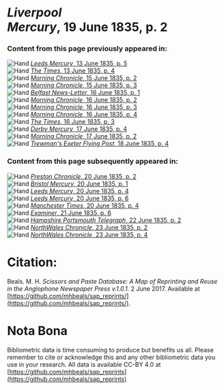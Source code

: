 # *Liverpool Mercury*, 19 June 1835, p. 2  
  
### Content from this page previously appeared in:  
![Hand](http://scissorsandpaste.net/wp-content/uploads/2017/06/smallhandpointer.png) [*Leeds Mercury*, 13 June 1835, p. 5](https://mhbeals.github.io/sap_html/Leeds-Mercury/Leeds-Mercury-13-June-1835-p-5)  
![Hand](http://scissorsandpaste.net/wp-content/uploads/2017/06/smallhandpointer.png) [*The Times*, 13 June 1835, p. 4](https://mhbeals.github.io/sap_html/The-Times/The-Times-13-June-1835-p-4)  
![Hand](http://scissorsandpaste.net/wp-content/uploads/2017/06/smallhandpointer.png) [*Morning Chronicle*, 15 June 1835, p. 2](https://mhbeals.github.io/sap_html/Morning-Chronicle/Morning-Chronicle-15-June-1835-p-2)  
![Hand](http://scissorsandpaste.net/wp-content/uploads/2017/06/smallhandpointer.png) [*Morning Chronicle*, 15 June 1835, p. 3](https://mhbeals.github.io/sap_html/Morning-Chronicle/Morning-Chronicle-15-June-1835-p-3)  
![Hand](http://scissorsandpaste.net/wp-content/uploads/2017/06/smallhandpointer.png) [*Belfast News-Letter*, 16 June 1835, p. 1](https://mhbeals.github.io/sap_html/Belfast-News-Letter/Belfast-News-Letter-16-June-1835-p-1)  
![Hand](http://scissorsandpaste.net/wp-content/uploads/2017/06/smallhandpointer.png) [*Morning Chronicle*, 16 June 1835, p. 2](https://mhbeals.github.io/sap_html/Morning-Chronicle/Morning-Chronicle-16-June-1835-p-2)  
![Hand](http://scissorsandpaste.net/wp-content/uploads/2017/06/smallhandpointer.png) [*Morning Chronicle*, 16 June 1835, p. 3](https://mhbeals.github.io/sap_html/Morning-Chronicle/Morning-Chronicle-16-June-1835-p-3)  
![Hand](http://scissorsandpaste.net/wp-content/uploads/2017/06/smallhandpointer.png) [*Morning Chronicle*, 16 June 1835, p. 4](https://mhbeals.github.io/sap_html/Morning-Chronicle/Morning-Chronicle-16-June-1835-p-4)  
![Hand](http://scissorsandpaste.net/wp-content/uploads/2017/06/smallhandpointer.png) [*The Times*, 16 June 1835, p. 3](https://mhbeals.github.io/sap_html/The-Times/The-Times-16-June-1835-p-3)  
![Hand](http://scissorsandpaste.net/wp-content/uploads/2017/06/smallhandpointer.png) [*Derby Mercury*, 17 June 1835, p. 4](https://mhbeals.github.io/sap_html/Derby-Mercury/Derby-Mercury-17-June-1835-p-4)  
![Hand](http://scissorsandpaste.net/wp-content/uploads/2017/06/smallhandpointer.png) [*Morning Chronicle*, 17 June 1835, p. 2](https://mhbeals.github.io/sap_html/Morning-Chronicle/Morning-Chronicle-17-June-1835-p-2)  
![Hand](http://scissorsandpaste.net/wp-content/uploads/2017/06/smallhandpointer.png) [*Trewman's Exeter Flying Post*, 18 June 1835, p. 4](https://mhbeals.github.io/sap_html/Trewman's-Exeter-Flying-Post/Trewman's-Exeter-Flying-Post-18-June-1835-p-4)  
  
### Content from this page subsequently appeared in:  
![Hand](http://scissorsandpaste.net/wp-content/uploads/2017/06/smallhandpointer.png) [*Preston Chronicle*, 20 June 1835, p. 2](https://mhbeals.github.io/sap_html/Preston-Chronicle/Preston-Chronicle-20-June-1835-p-2)  
![Hand](http://scissorsandpaste.net/wp-content/uploads/2017/06/smallhandpointer.png) [*Bristol Mercury*, 20 June 1835, p. 1](https://mhbeals.github.io/sap_html/Bristol-Mercury/Bristol-Mercury-20-June-1835-p-1)  
![Hand](http://scissorsandpaste.net/wp-content/uploads/2017/06/smallhandpointer.png) [*Leeds Mercury*, 20 June 1835, p. 4](https://mhbeals.github.io/sap_html/Leeds-Mercury/Leeds-Mercury-20-June-1835-p-4)  
![Hand](http://scissorsandpaste.net/wp-content/uploads/2017/06/smallhandpointer.png) [*Leeds Mercury*, 20 June 1835, p. 6](https://mhbeals.github.io/sap_html/Leeds-Mercury/Leeds-Mercury-20-June-1835-p-6)  
![Hand](http://scissorsandpaste.net/wp-content/uploads/2017/06/smallhandpointer.png) [*Manchester Times*, 20 June 1835, p. 4](https://mhbeals.github.io/sap_html/Manchester-Times/Manchester-Times-20-June-1835-p-4)  
![Hand](http://scissorsandpaste.net/wp-content/uploads/2017/06/smallhandpointer.png) [*Examiner*, 21 June 1835, p. 6](https://mhbeals.github.io/sap_html/Examiner/Examiner-21-June-1835-p-6)  
![Hand](http://scissorsandpaste.net/wp-content/uploads/2017/06/smallhandpointer.png) [*Hampshire Portsmouth Telegraph*, 22 June 1835, p. 2](https://mhbeals.github.io/sap_html/Hampshire-Portsmouth-Telegraph/Hampshire-Portsmouth-Telegraph-22-June-1835-p-2)  
![Hand](http://scissorsandpaste.net/wp-content/uploads/2017/06/smallhandpointer.png) [*NorthWales Chronicle*, 23 June 1835, p. 2](https://mhbeals.github.io/sap_html/NorthWales-Chronicle/NorthWales-Chronicle-23-June-1835-p-2)  
![Hand](http://scissorsandpaste.net/wp-content/uploads/2017/06/smallhandpointer.png) [*NorthWales Chronicle*, 23 June 1835, p. 4](https://mhbeals.github.io/sap_html/NorthWales-Chronicle/NorthWales-Chronicle-23-June-1835-p-4)  


# Citation: 

Beals. M. H. *Scissors and Paste Database: A Map of Reprinting and Reuse in the Anglophone Newspaper Press v.1.0.1.* 2 June 2017. Available at [https://github.com/mhbeals/sap_reprints/](https://github.com/mhbeals/sap_reprints/). 

# Nota Bona

Bibliometric data is time consuming to produce but benefits us all. Please remember to cite or acknowledge this and any other bibliometric data you use in your research. All data is available CC-BY 4.0 at [https://github.com/mhbeals/sap_reprints](https://github.com/mhbeals/sap_reprints)